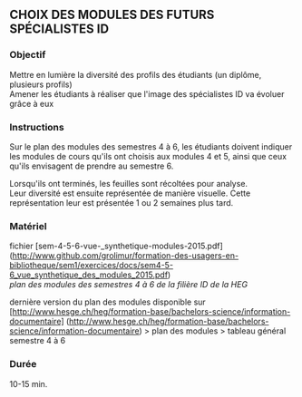 ## CHOIX DES MODULES DES FUTURS SPÉCIALISTES ID

### Objectif
Mettre en lumière la diversité des profils des étudiants (un diplôme, plusieurs profils)<br/>
Amener les étudiants à réaliser que l'image des spécialistes ID va évoluer grâce à eux

### Instructions
Sur le plan des modules des semestres 4 à 6, les étudiants doivent indiquer les modules de cours qu'ils ont choisis aux modules 4 et 5, ainsi que ceux qu'ils envisagent de prendre au semestre 6.

Lorsqu'ils ont terminés, les feuilles sont récoltées pour analyse.<br/>
Leur diversité est ensuite représentée de manière visuelle. Cette représentation leur est présentée 1 ou 2 semaines plus tard.

### Matériel
fichier [sem-4-5-6-vue-_synthetique-modules-2015.pdf] (http://www.github.com/grolimur/formation-des-usagers-en-bibliotheque/sem1/exercices/docs/sem4-5-6_vue_synthetique_des_modules_2015.pdf)<br/>
*plan des modules des semestres 4 à 6 de la filière ID de la HEG*

dernière version du plan des modules disponible sur [http://www.hesge.ch/heg/formation-base/bachelors-science/information-documentaire] (http://www.hesge.ch/heg/formation-base/bachelors-science/information-documentaire) > plan des modules > tableau général semestre 4 à 6

### Durée
10-15 min.
